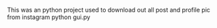 This was an python project used to download out all post and profile pic from instagram
python gui.py